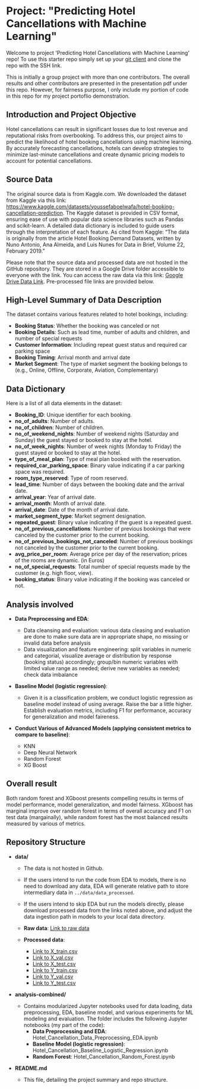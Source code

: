 # Project: "Predicting Hotel Cancellations with Machine Learning"

Welcome to project 'Predicting Hotel Cancellations with Machine Learning' repo! To use this starter repo simply set up your [git client](https://docs.github.com/en/authentication/connecting-to-github-with-ssh) and clone the repo with the SSH link.

This is initially a group project with more than one contributors. The overall results and other contributors are presented in the presentation pdf under this repo. However, for fairness purpose, I only include my portion of code in this repo for my project portoflio demonstration.

## Introduction and Project Objective

Hotel cancellations can result in significant losses due to lost revenue and reputational risks from overbooking. To address this, our project aims to predict the likelihood of hotel booking cancellations using machine learning. By accurately forecasting cancellations, hotels can develop strategies to minimize last-minute cancellations and create dynamic pricing models to account for potential cancellations.

## Source Data

The original source data is from Kaggle.com. We downloaded the dataset from Kaggle via this link: https://www.kaggle.com/datasets/youssefaboelwafa/hotel-booking-cancellation-prediction. The Kaggle dataset is provided in CSV format, ensuring ease of use with popular data science libraries such as Pandas and scikit-learn. A detailed data dictionary is included to guide users through the interpretation of each feature. As cited from Kaggle: “The data is originally from the article Hotel Booking Demand Datasets, written by Nuno Antonio, Ana Almeida, and Luis Nunes for Data in Brief, Volume 22, February 2019.”

Please note that the source data and processed data are not hosted in the GitHub repository. They are stored in a Google Drive folder accessible to everyone with the link. You can access the raw data via this link: [Google Drive Data Link](https://drive.google.com/file/d/1Swl91VKmMYP77eZ_RSg6t7do_qk83VT_/view?usp=drive_link). Pre-processed file links are provided below.

## High-Level Summary of Data Description

The dataset contains various features related to hotel bookings, including:

- **Booking Status**: Whether the booking was canceled or not
- **Booking Details**: Such as lead time, number of adults and children, and number of special requests
- **Customer Information**: Including repeat guest status and required car parking space
- **Booking Timing**: Arrival month and arrival date
- **Market Segment**: The type of market segment the booking belongs to (e.g., Online, Offline, Corporate, Aviation, Complementary)

## Data Dictionary

Here is a list of all data elements in the dataset:

- **Booking_ID**: Unique identifier for each booking.
- **no_of_adults**: Number of adults.
- **no_of_children**: Number of children.
- **no_of_weekend_nights**: Number of weekend nights (Saturday and Sunday) the guest stayed or booked to stay at the hotel.
- **no_of_week_nights**: Number of week nights (Monday to Friday) the guest stayed or booked to stay at the hotel.
- **type_of_meal_plan**: Type of meal plan booked with the reservation.
- **required_car_parking_space**: Binary value indicating if a car parking space was required.
- **room_type_reserved**: Type of room reserved.
- **lead_time**: Number of days between the booking date and the arrival date.
- **arrival_year**: Year of arrival date.
- **arrival_month**: Month of arrival date.
- **arrival_date**: Date of the month of arrival date.
- **market_segment_type**: Market segment designation.
- **repeated_guest**: Binary value indicating if the guest is a repeated guest.
- **no_of_previous_cancellations**: Number of previous bookings that were canceled by the customer prior to the current booking.
- **no_of_previous_bookings_not_canceled**: Number of previous bookings not canceled by the customer prior to the current booking.
- **avg_price_per_room**: Average price per day of the reservation; prices of the rooms are dynamic. (in Euros)
- **no_of_special_requests**: Total number of special requests made by the customer (e.g. high floor, view).
- **booking_status**: Binary value indicating if the booking was canceled or not.

## Analysis involved

- **Data Preprocessing and EDA**: 
    - Data cleansing and evaluation: various data cleasing and evaluation are done to make sure data are in appropriate shape, no missing or invalid data before analysis
    - Data visualization and feature engineering: split variables in numeric and categorial, visualize average or distribution by response (booking status) accordingly; group/bin numeric variables with limited value range as needed; derive new variables as needed; check data imbalance
- **Baseline Model (logistic regression)**: 

    - Given it is a classification problem, we conduct logistic regression as baseline model instead of using average. Raise the bar a little higher. Establish evaluation metrics, including F1 for performance, accuracy for generalization and model faireness.

- **Conduct Various of Advanced Models (applying consistent metrics to compare to baseline)**:
    - KNN
    - Deep Neural Network
    - Random Forest
    - XG Boost

## Overall result

Both random forest and XGboost presents compelling results in terms of model performance, model generalization, and model fairness. XGboost has marginal improve over random forest in terms of overall accuracy and F1 on test data (margainally), while random forest has the most balanced results measured by various of metrics.  


## Repository Structure

- **data/**
    - The data is not hosted in Github.
    - If the users intend to run the code from EDA to models, there is no need to download any data, EDA will generate relative path to store intermediary data in `../data/data_processed`.
    - If the users intend to skip EDA but run the models directly, please download processed data from the links noted above, and adjust the data ingestion path in models to your local data directory.

    - **Raw data**: [Link to raw data](https://drive.google.com/file/d/1wOwHx7T68HTX7V_-5ejhMNqeiPOYz4v3/view?usp=drive_link)
    
    - **Processed data**: 
        - [Link to X_train.csv](https://drive.google.com/file/d/12Y13qajLa4zHGhjWqUj5_YmCYuG983nr/view?usp=drive_link)
        - [Link to X_val.csv](https://drive.google.com/file/d/1OxCsPNP1Co9FSG_QjeH538IRR12QPiPb/view?usp=drive_link)
        - [Link to X_test.csv](https://drive.google.com/file/d/1JSBznI0-O_b5rhyJLjP3FzuagYR4-fOi/view?usp=drive_link)
        - [Link to Y_train.csv](https://drive.google.com/file/d/1ZlhkWkXvN4r6xMugapqYxBAR094kIK3x/view?usp=drive_link)
        - [Link to Y_val.csv](https://drive.google.com/file/d/15McQmxIcCQuA2LWOrwls8YPBqnMMu3kq/view?usp=drive_link)
        - [Link to Y_test.csv](https://drive.google.com/file/d/1zavZSdGN8e7JJfB3Kwbujye-tV8UhGIS/view?usp=drive_link)

- **analysis-combined/**
  - Contains modularized Jupyter notebooks used for data loading, data preprocessing, EDA, baseline model, and various experiments for ML modeling and evaluation. The folder includes the following Jupyter notebooks (my part of the code):
    - **Data Preprocessing and EDA**: Hotel_Cancellation_Data_Preprocessing_EDA.ipynb
    - **Baseline Model (logistic regression)**: Hotel_Cancellation_Baseline_Logistic_Regression.ipynb
    - **Random Forest**: Hotel_Cancellation_Random_Forest.ipynb


- **README.md**
  - This file, detailing the project summary and repo structure.

